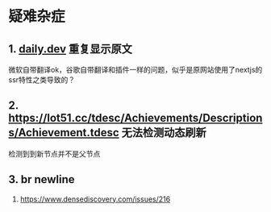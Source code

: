 # 疑难杂症


## 1. [daily.dev](https://app.daily.dev/posts/v3SAT4LsS) 重复显示原文

微软自带翻译ok，谷歌自带翻译和插件一样的问题，似乎是原网站使用了nextjs的ssr特性之类导致的？


## 2. <https://lot51.cc/tdesc/Achievements/Descriptions/Achievement.tdesc> 无法检测动态刷新

检测到到新节点并不是父节点


## 3. br newline

1. <https://www.densediscovery.com/issues/216>
